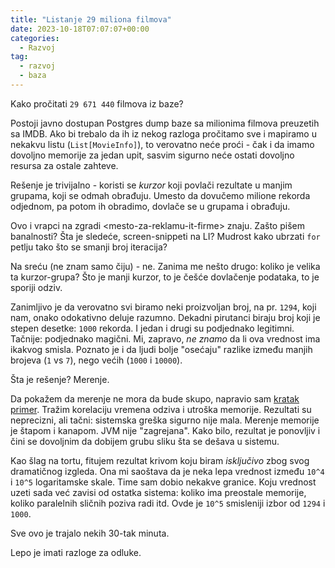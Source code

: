 ```yaml
---
title: "Listanje 29 miliona filmova"
date: 2023-10-18T07:07:07+00:00
categories:
  - Razvoj
tag:
  - razvoj
  - baza
---
```


Kako pročitati `29 671 440` filmova iz baze?

<!--more-->

Postoji javno dostupan Postgres dump baze sa milionima filmova preuzetih sa IMDB. Ako bi trebalo da ih iz nekog razloga pročitamo sve i mapiramo u nekakvu listu (`List[MovieInfo]`), to verovatno neće proći - čak i da imamo dovoljno memorije za jedan upit, sasvim sigurno neće ostati dovoljno resursa za ostale zahteve.

Rešenje je trivijalno - koristi se _kurzor_ koji povlači rezultate u manjim grupama, koji se odmah obrađuju. Umesto da dovučemo milione rekorda odjednom, pa potom ih obradimo, dovlače se u grupama i obrađuju.

Ovo i vrapci na zgradi \<mesto-za-reklamu-it-firme\> znaju. Zašto pišem banalnosti? Šta je sledeće, screen-snippeti na LI? Mudrost kako ubrzati `for` petlju tako što se smanji broj iteracija?

Na sreću (ne znam samo čiju) - ne. Zanima me nešto drugo: koliko je velika ta kurzor-grupa? Što je manji kurzor, to je češće dovlačenje podataka, to je sporiji odziv.

Zanimljivo je da verovatno svi biramo neki proizvoljan broj, na pr. `1294`, koji nam, onako odokativno deluje razumno. Dekadni pirutanci biraju broj koji je stepen desetke: `1000` rekorda. I jedan i drugi su podjednako legitimni. Tačnije: podjednako magični. Mi, zapravo, _ne znamo_ da li ova vrednost ima ikakvog smisla. Poznato je i da ljudi bolje "osećaju" razlike između manjih brojeva (`1` vs `7`), nego većih (`1000` i `10000`).

Šta je rešenje? Merenje.

Da pokažem da merenje ne mora da bude skupo, napravio sam [kratak primer](https://github.com/igr/pgimdb). Tražim korelaciju vremena odziva i utroška memorije. Rezultati su neprecizni, ali tačni: sistemska greška sigurno nije mala. Merenje memorije je štapom i kanapom. JVM nije "zagrejana". Kako bilo, rezultat je ponovljiv i čini se dovoljnim da dobijem grubu sliku šta se dešava u sistemu.

Kao šlag na tortu, fitujem rezultat krivom koju biram _isključivo_ zbog svog dramatičnog izgleda. Ona mi saoštava da je neka lepa vrednost između `10^4` i `10^5` logaritamske skale. Time sam dobio nekakve granice. Koju vrednost uzeti sada već zavisi od ostatka sistema: koliko ima preostale memorije, koliko paralelnih sličnih poziva radi itd. Ovde je `10^5` smisleniji izbor od `1294` i `1000`.

Sve ovo je trajalo nekih 30-tak minuta.

Lepo je imati razloge za odluke.